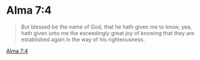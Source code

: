 # Alma 7:4

> But blessed be the name of God, that he hath given me to know, yea, hath given unto me the exceedingly great joy of knowing that they are established again in the way of his righteousness.

[Alma 7:4](https://www.churchofjesuschrist.org/study/scriptures/bofm/alma/7?lang=eng&id=p4#p4)


